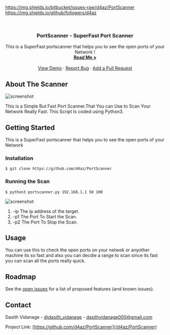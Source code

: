 

https://img.shields.io/bitbucket/issues-raw/d4az/PortScanner  https://img.shields.io/github/followers/d4az  

<!-- PROJECT LOGO -->
<br />
<p align="center">


  <h3 align="center">PortScanner - SuperFast Port Scanner</h3>

  <p align="center">
  This is a SuperFast portscanner that helps you to see the open ports of your Network !
    <br />
    <a href="https://github.com/d4az/PortScanner/blob/main/README.md"><strong>Read Me »</strong></a>
    <br />
    <br />
    <a href="https://github.com/d4az/PortScanner/tree/main/demo">View Demo</a>
    ·
    <a href="https://github.com/d4az/PortScanner/issues">Report Bug</a>
    ·
    <a href="https://github.com/d4az/PortScanner/pulls">Add a Pull Request </a>
  </p>
</p>





<!-- ABOUT THE PROJECT -->
## About The Scanner

![screenshot](https://github.com/d4az/PortScanner/blob/main/demo/port%20scanner.png)

This is a Simple But Fast Port Scanner.That You can Use to Scan Your Network Really Fast.  This Script Is coded using Python3.    

<!-- GETTING STARTED -->
## Getting Started

This is a SuperFast portscanner that helps you to see the open ports of your Network

### Installation

    $ git clone https://github.com/d4az/PortScanner


### Running the Scan 

    $ python3 portscanner.py 192.168.1.1 50 100

![screenshot](https://github.com/d4az/PortScanner/blob/main/demo/help.png)

<ol> 
  <li> -ip The ip address of the target.  </li>
  <li> -p1 The Port To Start the Scan.</li>
  <li> -p2 The Port To Stop the Scan.</li>
</ol>

## Usage

You can use this to check the open ports on your netwok or anyother machine its so fast and also you can decdie a range to scan since its fast you can scan all the ports really quick. 

## Roadmap

See the [open issues](https://github.com/d4az/PortScanner/issues) for a list of proposed features (and known issues).

## Contact

Dasith Vidanage - [@dasith_vidanage](https://twitter.com/dasith_vidanage) - dasithvidanage000@gmail.com

Project Link: [https://github.com/d4az/PortScanner](/d4az/PortScanner)

